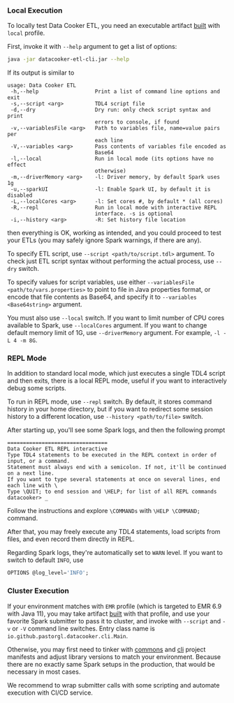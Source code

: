 ### Local Execution

To locally test Data Cooker ETL, you need an executable artifact [built](BUILD.md) with `local` profile.

First, invoke it with `--help` argument to get a list of options:
```bash
java -jar datacooker-etl-cli.jar --help
```

If its output is similar to
```
usage: Data Cooker ETL
 -h,--help                  Print a list of command line options and exit
 -s,--script <arg>          TDL4 script file
 -d,--dry                   Dry run: only check script syntax and print
                            errors to console, if found
 -v,--variablesFile <arg>   Path to variables file, name=value pairs per
                            each line
 -V,--variables <arg>       Pass contents of variables file encoded as
                            Base64
 -l,--local                 Run in local mode (its options have no effect
                            otherwise)
 -m,--driverMemory <arg>    -l: Driver memory, by default Spark uses 1g
 -u,--sparkUI               -l: Enable Spark UI, by default it is disabled
 -L,--localCores <arg>      -l: Set cores #, by default * (all cores)
 -R,--repl                  Run in local mode with interactive REPL
                            interface. -s is optional
 -i,--history <arg>         -R: Set history file location
 ```
then everything is OK, working as intended, and you could proceed to test your ETLs (you may safely ignore Spark warnings, if there are any).

To specify ETL script, use `--script <path/to/script.tdl>` argument. To check just ETL script syntax without performing the actual process, use `--dry` switch.

To specify values for script variables, use either `--variablesFile <path/to/vars.properties>` to point to file in Java properties format, or encode that file contents as Base64, and specify it to  `--variables <Base64string>` argument.

You must also use `--local` switch. If you want to limit number of CPU cores available to Spark, use `--localCores` argument. If you want to change default memory limit of 1G, use `--driverMemory` argument. For example, `-l -L 4 -m 8G`.

### REPL Mode

In addition to standard local mode, which just executes a single TDL4 script and then exits, there is a local REPL mode, useful if you want to interactively debug some scripts.

To run in REPL mode, use `--repl` switch. By default, it stores command history in your home directory, but if you want to redirect some session history to a different location, use `--history <path/to/file>` switch.

After starting up, you'll see some Spark logs, and then the following prompt
```
================================
Data Cooker ETL REPL interactive
Type TDL4 statements to be executed in the REPL context in order of input, or a command.
Statement must always end with a semicolon. If not, it'll be continued on a next line.
If you want to type several statements at once on several lines, end each line with \
Type \QUIT; to end session and \HELP; for list of all REPL commands
datacooker> _         
```

Follow the instructions and explore `\COMMANDs` with `\HELP \COMMAND;` command.

After that, you may freely execute any TDL4 statements, load scripts from files, and even record them directly in REPL.

Regarding Spark logs, they're automatically set to `WARN` level. If you want to switch to default `INFO`, use
```sql
OPTIONS @log_level='INFO';
```

### Cluster Execution

If your environment matches with `EMR` profile (which is targeted to EMR 6.9 with Java 11), you may take artifact [built](BUILD.md) with that profile, and use your favorite Spark submitter to pass it to cluster, and invoke with `--script` and  `-v` or `-V` command line switches. Entry class name is `io.github.pastorgl.datacooker.cli.Main`.

Otherwise, you may first need to tinker with [commons](./commons/pom.xml) and [cli](./cli/pom.xml) project manifests and adjust library versions to match your environment. Because there are no exactly same Spark setups in the production, that would be necessary in most cases.

We recommend to wrap submitter calls with some scripting and automate execution with CI/CD service.